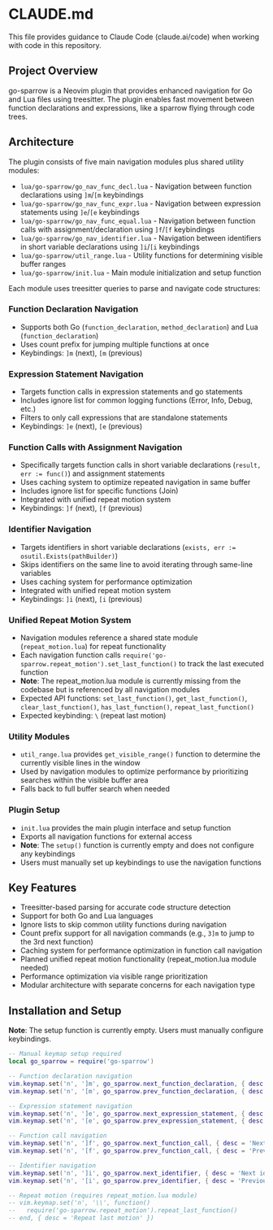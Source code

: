 # CLAUDE.md

This file provides guidance to Claude Code (claude.ai/code) when working with code in this repository.

## Project Overview

go-sparrow is a Neovim plugin that provides enhanced navigation for Go and Lua files using treesitter. The plugin enables fast movement between function declarations and expressions, like a sparrow flying through code trees.

## Architecture

The plugin consists of five main navigation modules plus shared utility modules:

- `lua/go-sparrow/go_nav_func_decl.lua` - Navigation between function declarations using `]m`/`[m` keybindings
- `lua/go-sparrow/go_nav_func_expr.lua` - Navigation between expression statements using `]e`/`[e` keybindings  
- `lua/go-sparrow/go_nav_func_equal.lua` - Navigation between function calls with assignment/declaration using `]f`/`[f` keybindings
- `lua/go-sparrow/go_nav_identifier.lua` - Navigation between identifiers in short variable declarations using `]i`/`[i` keybindings
- `lua/go-sparrow/util_range.lua` - Utility functions for determining visible buffer ranges
- `lua/go-sparrow/init.lua` - Main module initialization and setup function

Each module uses treesitter queries to parse and navigate code structures:

### Function Declaration Navigation
- Supports both Go (`function_declaration`, `method_declaration`) and Lua (`function_declaration`) 
- Uses count prefix for jumping multiple functions at once
- Keybindings: `]m` (next), `[m` (previous)

### Expression Statement Navigation  
- Targets function calls in expression statements and go statements
- Includes ignore list for common logging functions (Error, Info, Debug, etc.)
- Filters to only call expressions that are standalone statements
- Keybindings: `]e` (next), `[e` (previous)

### Function Calls with Assignment Navigation
- Specifically targets function calls in short variable declarations (`result, err := func()`) and assignment statements
- Uses caching system to optimize repeated navigation in same buffer
- Includes ignore list for specific functions (Join)
- Integrated with unified repeat motion system
- Keybindings: `]f` (next), `[f` (previous)

### Identifier Navigation
- Targets identifiers in short variable declarations (`exists, err := osutil.Exists(pathBuilder)`)
- Skips identifiers on the same line to avoid iterating through same-line variables
- Uses caching system for performance optimization
- Integrated with unified repeat motion system
- Keybindings: `]i` (next), `[i` (previous)

### Unified Repeat Motion System  
- Navigation modules reference a shared state module (`repeat_motion.lua`) for repeat functionality
- Each navigation function calls `require('go-sparrow.repeat_motion').set_last_function()` to track the last executed function
- **Note**: The repeat_motion.lua module is currently missing from the codebase but is referenced by all navigation modules
- Expected API functions: `set_last_function()`, `get_last_function()`, `clear_last_function()`, `has_last_function()`, `repeat_last_function()`
- Expected keybinding: `\` (repeat last motion)

### Utility Modules
- `util_range.lua` provides `get_visible_range()` function to determine the currently visible lines in the window
- Used by navigation modules to optimize performance by prioritizing searches within the visible buffer area
- Falls back to full buffer search when needed

### Plugin Setup
- `init.lua` provides the main plugin interface and setup function
- Exports all navigation functions for external access
- **Note**: The `setup()` function is currently empty and does not configure any keybindings
- Users must manually set up keybindings to use the navigation functions

## Key Features

- Treesitter-based parsing for accurate code structure detection
- Support for both Go and Lua languages
- Ignore lists to skip common utility functions during navigation
- Count prefix support for all navigation commands (e.g., `3]m` to jump to the 3rd next function)
- Caching system for performance optimization in function call navigation
- Planned unified repeat motion functionality (repeat_motion.lua module needed)
- Performance optimization via visible range prioritization
- Modular architecture with separate concerns for each navigation type

## Installation and Setup

**Note**: The setup function is currently empty. Users must manually configure keybindings.

```lua
-- Manual keymap setup required
local go_sparrow = require('go-sparrow')

-- Function declaration navigation
vim.keymap.set('n', ']m', go_sparrow.next_function_declaration, { desc = 'Next function declaration' })
vim.keymap.set('n', '[m', go_sparrow.prev_function_declaration, { desc = 'Previous function declaration' })

-- Expression statement navigation
vim.keymap.set('n', ']e', go_sparrow.next_expression_statement, { desc = 'Next expression statement' })
vim.keymap.set('n', '[e', go_sparrow.prev_expression_statement, { desc = 'Previous expression statement' })

-- Function call navigation
vim.keymap.set('n', ']f', go_sparrow.next_function_call, { desc = 'Next function call' })
vim.keymap.set('n', '[f', go_sparrow.prev_function_call, { desc = 'Previous function call' })

-- Identifier navigation
vim.keymap.set('n', ']i', go_sparrow.next_identifier, { desc = 'Next identifier' })
vim.keymap.set('n', '[i', go_sparrow.prev_identifier, { desc = 'Previous identifier' })

-- Repeat motion (requires repeat_motion.lua module)
-- vim.keymap.set('n', '\\', function() 
--   require('go-sparrow.repeat_motion').repeat_last_function() 
-- end, { desc = 'Repeat last motion' })
```
